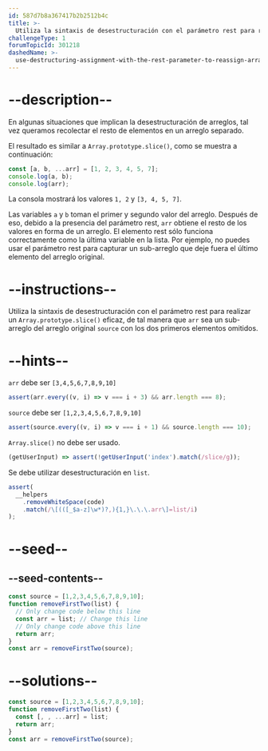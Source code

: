 ```yaml
---
id: 587d7b8a367417b2b2512b4c
title: >-
  Utiliza la sintaxis de desestructuración con el parámetro rest para reasignar elementos de un arreglo
challengeType: 1
forumTopicId: 301218
dashedName: >-
  use-destructuring-assignment-with-the-rest-parameter-to-reassign-array-elements
---
```


# --description--

En algunas situaciones que implican la desestructuración de arreglos, tal vez queramos recolectar el resto de elementos en un arreglo separado.

El resultado es similar a `Array.prototype.slice()`, como se muestra a continuación:

```js
const [a, b, ...arr] = [1, 2, 3, 4, 5, 7];
console.log(a, b);
console.log(arr);
```

La consola mostrará los valores `1, 2` y `[3, 4, 5, 7]`.

Las variables `a` y `b` toman el primer y segundo valor del arreglo. Después de eso, debido a la presencia del parámetro rest, `arr` obtiene el resto de los valores en forma de un arreglo. El elemento rest sólo funciona correctamente como la última variable en la lista. Por ejemplo, no puedes usar el parámetro rest para capturar un sub-arreglo que deje fuera el último elemento del arreglo original.

# --instructions--

Utiliza la sintaxis de desestructuración con el parámetro rest para realizar un `Array.prototype.slice()` eficaz, de tal manera que `arr` sea un sub-arreglo del arreglo original `source` con los dos primeros elementos omitidos.

# --hints--

`arr` debe ser `[3,4,5,6,7,8,9,10]`

```js
assert(arr.every((v, i) => v === i + 3) && arr.length === 8);
```

`source` debe ser `[1,2,3,4,5,6,7,8,9,10]`

```js
assert(source.every((v, i) => v === i + 1) && source.length === 10);
```

`Array.slice()` no debe ser usado.

```js
(getUserInput) => assert(!getUserInput('index').match(/slice/g));
```

Se debe utilizar desestructuración en `list`.

```js
assert(
  __helpers
    .removeWhiteSpace(code)
    .match(/\[(([_$a-z]\w*)?,){1,}\.\.\.arr\]=list/i)
);
```

# --seed--

## --seed-contents--

```js
const source = [1,2,3,4,5,6,7,8,9,10];
function removeFirstTwo(list) {
  // Only change code below this line
  const arr = list; // Change this line
  // Only change code above this line
  return arr;
}
const arr = removeFirstTwo(source);
```

# --solutions--

```js
const source = [1,2,3,4,5,6,7,8,9,10];
function removeFirstTwo(list) {
  const [, , ...arr] = list;
  return arr;
}
const arr = removeFirstTwo(source);
```
